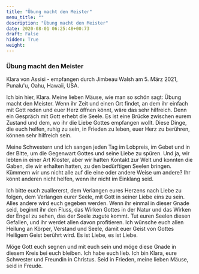 ```yaml
---
title: "Übung macht den Meister"
menu_title: ""
description: "Übung macht den Meister"
date: 2020-08-01 06:25:48+00:73
draft: False
hidden: True
weight:
---
```

### Übung macht den Meister

Klara von Assisi - empfangen durch Jimbeau Walsh am 5. März 2021, Punalu'u, Oahu, Hawaii, USA.

Ich bin hier, Klara. Meine lieben Mäuse, wie man so schön sagt: Übung macht den Meister. Wenn ihr Zeit und einen Ort findet, an dem ihr einfach mit Gott reden und euer Herz öffnen könnt, wäre das sehr hilfreich. Denn ein Gespräch mit Gott erhebt die Seele. Es ist eine Brücke zwischen eurem Zustand und dem, wo ihr die Liebe Gottes empfangen wollt. Diese Dinge, die euch helfen, ruhig zu sein, in Frieden zu leben, euer Herz zu berühren, können sehr hilfreich sein.

Meine Schwestern und ich sangen jeden Tag im Lobpreis, im Gebet und in der Bitte, um die Gegenwart Gottes und seine Liebe zu spüren. Und ja, wir lebten in einer Art Kloster, aber wir hatten Kontakt zur Welt und konnten die Gaben, die wir erhalten hatten, zu den bedürftigen Seelen bringen. Kümmern wir uns nicht alle auf die eine oder andere Weise um andere? Ihr könnt anderen nicht helfen, wenn ihr nicht im Einklang seid.

Ich bitte euch zuallererst, dem Verlangen eures Herzens nach Liebe zu folgen, dem Verlangen eurer Seele, mit Gott in seiner Liebe eins zu sein. Alles andere wird euch gegeben werden. Wenn ihr einmal in dieser Gnade seid, beginnt ihr den Fluss, das Wirken Gottes in der Natur und das Wirken der Engel zu sehen, das der Seele zugute kommt. Tut euren Seelen diesen Gefallen, und ihr werdet allen davon profitieren. Ich wünsche euch allen Heilung an Körper, Verstand und Seele, damit euer Geist von Gottes Heiligem Geist berührt wird. Es ist Liebe, es ist Liebe.

Möge Gott euch segnen und mit euch sein und möge diese Gnade in diesem Kreis bei euch bleiben. Ich habe euch lieb. Ich bin Klara, eure Schwester und Freundin in Christus. Seid in Frieden, meine lieben Mäuse, seid in Freude.
